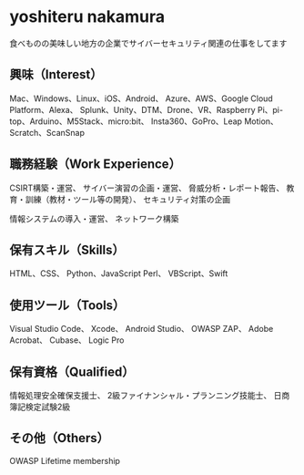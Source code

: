 
# yoshiteru nakamura
食べものの美味しい地方の企業でサイバーセキュリティ関連の仕事をしてます

## 興味（Interest）
Mac、Windows、Linux、iOS、Android、
Azure、AWS、Google Cloud Platform、Alexa、
Splunk、Unity、DTM、Drone、VR、Raspberry Pi、pi-top、Arduino、M5Stack、micro:bit、
Insta360、GoPro、Leap Motion、Scratch、ScanSnap

## 職務経験（Work Experience）
CSIRT構築・運営、
サイバー演習の企画・運営、
脅威分析・レポート報告、
教育・訓練（教材・ツール等の開発）、
セキュリティ対策の企画

情報システムの導入・運営、
ネットワーク構築

## 保有スキル（Skills）
HTML、CSS、
Python、JavaScript
Perl、
VBScript、Swift

## 使用ツール（Tools）
Visual Studio Code、
Xcode、
Android Studio、
OWASP ZAP、
Adobe Acrobat、
Cubase、
Logic Pro

## 保有資格（Qualified）
情報処理安全確保支援士、
2級ファイナンシャル・プランニング技能士、
日商簿記検定試験2級

## その他（Others）
OWASP Lifetime membership